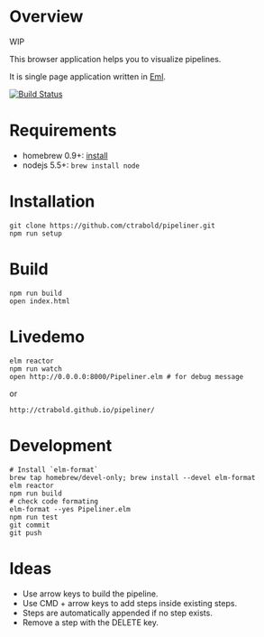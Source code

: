 # Overview

WIP

This browser application helps you to visualize pipelines.

It is single page application written in [Eml](http://elm-lang.org).

[![Build Status](https://travis-ci.org/ctrabold/pipeliner.svg?branch=master)](https://travis-ci.org/ctrabold/pipeliner)

# Requirements

- homebrew 0.9+: [install](http://brew.sh/)
- nodejs 5.5+: `brew install node`


# Installation

    git clone https://github.com/ctrabold/pipeliner.git
    npm run setup

# Build

    npm run build
    open index.html

# Livedemo

    elm reactor
    npm run watch
    open http://0.0.0.0:8000/Pipeliner.elm # for debug message

or

    http://ctrabold.github.io/pipeliner/

# Development

    # Install `elm-format`
    brew tap homebrew/devel-only; brew install --devel elm-format
    elm reactor
    npm run build
    # check code formating
    elm-format --yes Pipeliner.elm
    npm run test
    git commit
    git push

# Ideas

- Use arrow keys to build the pipeline.
- Use CMD + arrow keys to add steps inside existing steps.
- Steps are automatically appended if no step exists.
- Remove a step with the DELETE key.

